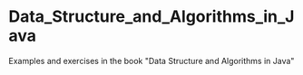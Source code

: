 # Data_Structure_and_Algorithms_in_Java
Examples and exercises in the book "Data Structure and Algorithms in Java"

